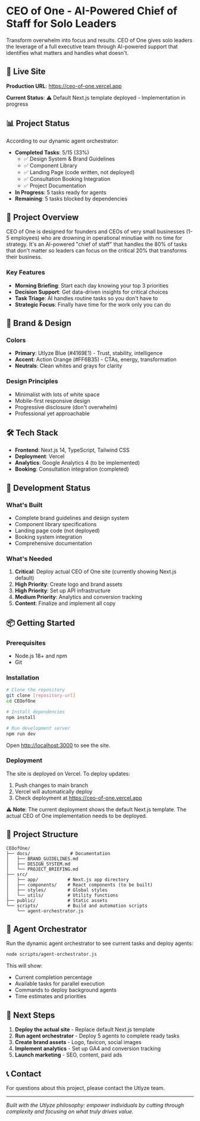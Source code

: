 # CEO of One - AI-Powered Chief of Staff for Solo Leaders

Transform overwhelm into focus and results. CEO of One gives solo leaders the leverage of a full executive team through AI-powered support that identifies what matters and handles what doesn't.

## 🚀 Live Site

**Production URL**: https://ceo-of-one.vercel.app

**Current Status**: ⚠️ Default Next.js template deployed - Implementation in progress

## 📊 Project Status

According to our dynamic agent orchestrator:
- **Completed Tasks**: 5/15 (33%)
  - ✅ Design System & Brand Guidelines
  - ✅ Component Library
  - ✅ Landing Page (code written, not deployed)
  - ✅ Consultation Booking Integration
  - ✅ Project Documentation
- **In Progress**: 5 tasks ready for agents
- **Remaining**: 5 tasks blocked by dependencies

## 🎯 Project Overview

CEO of One is designed for founders and CEOs of very small businesses (1-5 employees) who are drowning in operational minutiae with no time for strategy. It's an AI-powered "chief of staff" that handles the 80% of tasks that don't matter so leaders can focus on the critical 20% that transforms their business.

### Key Features
- **Morning Briefing**: Start each day knowing your top 3 priorities
- **Decision Support**: Get data-driven insights for critical choices
- **Task Triage**: AI handles routine tasks so you don't have to
- **Strategic Focus**: Finally have time for the work only you can do

## 🎨 Brand & Design

### Colors
- **Primary**: Utlyze Blue (#4169E1) - Trust, stability, intelligence
- **Accent**: Action Orange (#FF6B35) - CTAs, energy, transformation
- **Neutrals**: Clean whites and grays for clarity

### Design Principles
- Minimalist with lots of white space
- Mobile-first responsive design
- Progressive disclosure (don't overwhelm)
- Professional yet approachable

## 🛠️ Tech Stack

- **Frontend**: Next.js 14, TypeScript, Tailwind CSS
- **Deployment**: Vercel
- **Analytics**: Google Analytics 4 (to be implemented)
- **Booking**: Consultation integration (completed)

## 🚧 Development Status

### What's Built
- Complete brand guidelines and design system
- Component library specifications
- Landing page code (not deployed)
- Booking system integration
- Comprehensive documentation

### What's Needed
1. **Critical**: Deploy actual CEO of One site (currently showing Next.js default)
2. **High Priority**: Create logo and brand assets
3. **High Priority**: Set up API infrastructure
4. **Medium Priority**: Analytics and conversion tracking
5. **Content**: Finalize and implement all copy

## 📦 Getting Started

### Prerequisites
- Node.js 18+ and npm
- Git

### Installation
```bash
# Clone the repository
git clone [repository-url]
cd CEOofOne

# Install dependencies
npm install

# Run development server
npm run dev
```

Open [http://localhost:3000](http://localhost:3000) to see the site.

### Deployment
The site is deployed on Vercel. To deploy updates:

1. Push changes to main branch
2. Vercel will automatically deploy
3. Check deployment at https://ceo-of-one.vercel.app

⚠️ **Note**: The current deployment shows the default Next.js template. The actual CEO of One implementation needs to be deployed.

## 📁 Project Structure

```
CEOofOne/
├── docs/               # Documentation
│   ├── BRAND_GUIDELINES.md
│   ├── DESIGN_SYSTEM.md
│   └── PROJECT_BRIEFING.md
├── src/
│   ├── app/           # Next.js app directory
│   ├── components/    # React components (to be built)
│   ├── styles/        # Global styles
│   └── utils/         # Utility functions
├── public/            # Static assets
└── scripts/           # Build and automation scripts
    └── agent-orchestrator.js
```

## 🤖 Agent Orchestrator

Run the dynamic agent orchestrator to see current tasks and deploy agents:

```bash
node scripts/agent-orchestrator.js
```

This will show:
- Current completion percentage
- Available tasks for parallel execution
- Commands to deploy background agents
- Time estimates and priorities

## 🎯 Next Steps

1. **Deploy the actual site** - Replace default Next.js template
2. **Run agent orchestrator** - Deploy 5 agents to complete ready tasks
3. **Create brand assets** - Logo, favicon, social images
4. **Implement analytics** - Set up GA4 and conversion tracking
5. **Launch marketing** - SEO, content, paid ads

## 📞 Contact

For questions about this project, please contact the Utlyze team.

---

*Built with the Utlyze philosophy: empower individuals by cutting through complexity and focusing on what truly drives value.*
